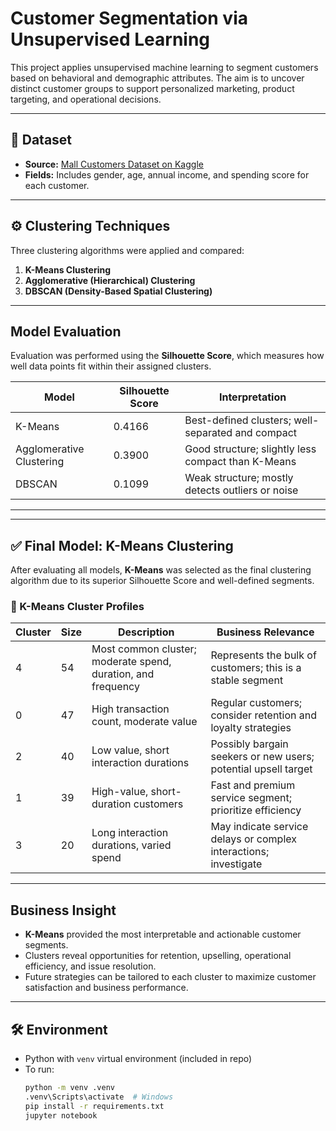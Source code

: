 # Customer Segmentation via Unsupervised Learning

This project applies unsupervised machine learning to segment customers based on behavioral and demographic attributes. The aim is to uncover distinct customer groups to support personalized marketing, product targeting, and operational decisions.

---

## 📁 Dataset

- **Source:** [Mall Customers Dataset on Kaggle](https://www.kaggle.com/datasets/shwetabh123/mall-customers)
- **Fields:** Includes gender, age, annual income, and spending score for each customer.

---

## ⚙️ Clustering Techniques

Three clustering algorithms were applied and compared:

1. **K-Means Clustering**
2. **Agglomerative (Hierarchical) Clustering**
3. **DBSCAN (Density-Based Spatial Clustering)**

---

## Model Evaluation

Evaluation was performed using the **Silhouette Score**, which measures how well data points fit within their assigned clusters.

| Model                   | Silhouette Score | Interpretation                                                  |
|-------------------------|------------------|------------------------------------------------------------------|
| K-Means                 | 0.4166           | Best-defined clusters; well-separated and compact               |
| Agglomerative Clustering| 0.3900           | Good structure; slightly less compact than K-Means              |
| DBSCAN                  | 0.1099           | Weak structure; mostly detects outliers or noise                |

---

---

## ✅ Final Model: K-Means Clustering

After evaluating all models, **K-Means** was selected as the final clustering algorithm due to its superior Silhouette Score and well-defined segments.

### 🔹 K-Means Cluster Profiles

| Cluster | Size | Description                                                  | Business Relevance                                                   |
|---------|------|--------------------------------------------------------------|------------------------------------------------------------------------|
| 4       | 54   | Most common cluster; moderate spend, duration, and frequency | Represents the bulk of customers; this is a stable segment             |
| 0       | 47   | High transaction count, moderate value                       | Regular customers; consider retention and loyalty strategies           |
| 2       | 40   | Low value, short interaction durations                       | Possibly bargain seekers or new users; potential upsell target         |
| 1       | 39   | High-value, short-duration customers                         | Fast and premium service segment; prioritize efficiency                |
| 3       | 20   | Long interaction durations, varied spend                     | May indicate service delays or complex interactions; investigate        |

---

## Business Insight

- **K-Means** provided the most interpretable and actionable customer segments.
- Clusters reveal opportunities for retention, upselling, operational efficiency, and issue resolution.
- Future strategies can be tailored to each cluster to maximize customer satisfaction and business performance.


---

## 🛠 Environment

- Python with `venv` virtual environment (included in repo)
- To run:
  ```bash
  python -m venv .venv
  .venv\Scripts\activate  # Windows
  pip install -r requirements.txt
  jupyter notebook
